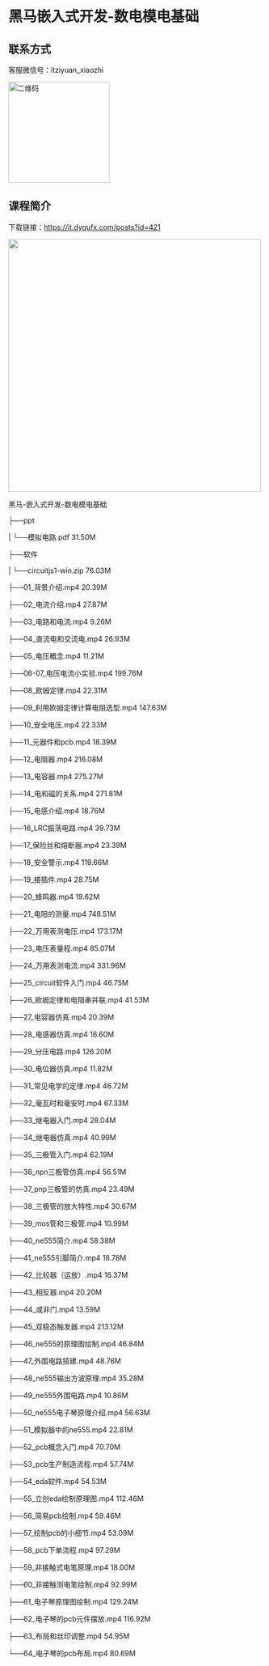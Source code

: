 # 黑马嵌入式开发-数电模电基础

## 联系方式

客服微信号：itziyuan_xiaozhi

<img src="https://ziyuanyun.oss-cn-guangzhou.aliyuncs.com/common/20240614073449/666b82192834a.jpg" width="200" height="200" alt="二维码">

## 课程简介

下载链接：https://it.dyqufx.com/posts?id=421

<img src="https://ziyuanyun.oss-cn-guangzhou.aliyuncs.com/yun/20240515151922/664461fac1159.jpg" width="500" alt="">

  黑马-嵌入式开发-数电模电基础



 ├──ppt

 | └──模拟电路.pdf 31.50M

 ├──软件

 | └──circuitjs1-win.zip 76.03M

 ├──01_背景介绍.mp4 20.39M

 ├──02_电流介绍.mp4 27.87M

 ├──03_电路和电流.mp4 9.26M

 ├──04_直流电和交流电.mp4 26.93M

 ├──05_电压概念.mp4 11.21M

 ├──06-07_电压电流小实验.mp4 199.76M

 ├──08_欧姆定律.mp4 22.31M

 ├──09_利用欧姆定律计算电阻选型.mp4 147.63M

 ├──10_安全电压.mp4 22.33M

 ├──11_元器件和pcb.mp4 18.39M

 ├──12_电阻器.mp4 216.08M

 ├──13_电容器.mp4 275.27M

 ├──14_电和磁的关系.mp4 271.81M

 ├──15_电感介绍.mp4 18.76M

 ├──16_LRC振荡电路.mp4 39.73M

 ├──17_保险丝和熔断器.mp4 23.39M

 ├──18_安全警示.mp4 119.66M

 ├──19_接插件.mp4 28.75M

 ├──20_蜂鸣器.mp4 19.62M

 ├──21_电阻的测量.mp4 748.51M

 ├──22_万用表测电压.mp4 173.17M

 ├──23_电压表量程.mp4 85.07M

 ├──24_万用表测电流.mp4 331.96M

 ├──25_circuit软件入门.mp4 46.75M

 ├──26_欧姆定律和电阻串并联.mp4 41.53M

 ├──27_电容器仿真.mp4 20.39M

 ├──28_电感器仿真.mp4 16.60M

 ├──29_分压电路.mp4 126.20M

 ├──30_电位器仿真.mp4 11.82M

 ├──31_常见电学的定律.mp4 46.72M

 ├──32_毫瓦时和毫安时.mp4 67.33M

 ├──33_继电器入门.mp4 28.04M

 ├──34_继电器仿真.mp4 40.99M

 ├──35_三极管入门.mp4 62.19M

 ├──36_npn三极管仿真.mp4 56.51M

 ├──37_pnp三极管的仿真.mp4 23.49M

 ├──38_三极管的放大特性.mp4 30.67M

 ├──39_mos管和三极管.mp4 10.99M

 ├──40_ne555简介.mp4 58.38M

 ├──41_ne555引脚简介.mp4 18.78M

 ├──42_比较器（运放）.mp4 16.37M

 ├──43_相反器.mp4 20.20M

 ├──44_或非门.mp4 13.59M

 ├──45_双稳态触发器.mp4 213.12M

 ├──46_ne555的原理图绘制.mp4 46.84M

 ├──47_外围电路搭建.mp4 48.76M

 ├──48_ne555输出方波原理.mp4 35.28M

 ├──49_ne555外围电路.mp4 10.86M

 ├──50_ne555电子琴原理介绍.mp4 56.63M

 ├──51_模拟器中的ne555.mp4 22.81M

 ├──52_pcb概念入门.mp4 70.70M

 ├──53_pcb生产制造流程.mp4 57.74M

 ├──54_eda软件.mp4 54.53M

 ├──55_立创eda绘制原理图.mp4 112.46M

 ├──56_简易pcb绘制.mp4 59.46M

 ├──57_绘制pcb的小细节.mp4 53.09M

 ├──58_pcb下单流程.mp4 97.29M

 ├──59_非接触式电笔原理.mp4 18.00M

 ├──60_非接触测电笔绘制.mp4 92.99M

 ├──61_电子琴原理图绘制.mp4 129.24M

 ├──62_电子琴的pcb元件摆放.mp4 116.92M

 ├──63_布局和丝印调整.mp4 54.95M

 └──64_电子琴的pcb布局.mp4 80.69M

  